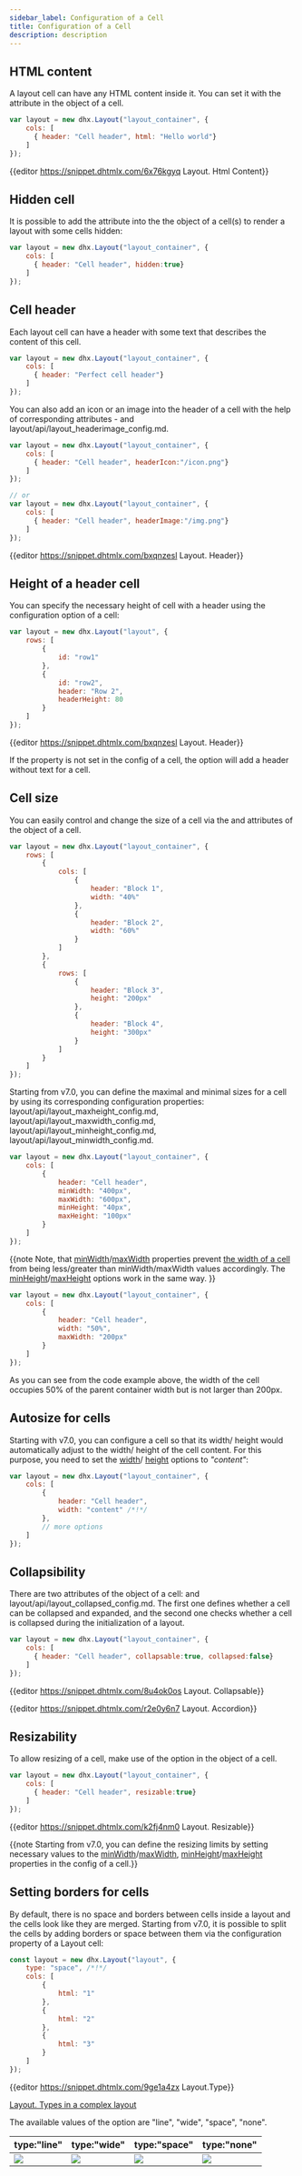 ```yaml
---
sidebar_label: Configuration of a Cell
title: Configuration of a Cell
description: description
---          
```




HTML content
----------------

A layout cell can have any HTML content inside it. You can set it with the [](layout/api/layout_html_config.md) attribute in the object of a cell.

~~~js
var layout = new dhx.Layout("layout_container", {
    cols: [
      { header: "Cell header", html: "Hello world"}
    ]
});
~~~

{{editor	https://snippet.dhtmlx.com/6x76kgyq	Layout. Html Content}}

Hidden cell
--------------

It is possible to add the [](layout/api/layout_hidden_config.md) attribute into the the object of a cell(s) to render a layout with some cells hidden:

~~~js
var layout = new dhx.Layout("layout_container", {
    cols: [
	  { header: "Cell header", hidden:true}
    ]
});
~~~

Cell header
---------------

Each layout cell can have a header with some text that describes the content of this cell.

~~~js
var layout = new dhx.Layout("layout_container", {
    cols: [
	  { header: "Perfect cell header"}
    ]
});
~~~

You can also add an icon or an image into the header of a cell with the help of corresponding attributes - [](layout/api/layout_headericon_config.md) and layout/api/layout_headerimage_config.md.

~~~js
var layout = new dhx.Layout("layout_container", {
    cols: [
	  { header: "Cell header", headerIcon:"/icon.png"}
    ]
});

// or
var layout = new dhx.Layout("layout_container", {
    cols: [
	  { header: "Cell header", headerImage:"/img.png"}
    ]
});
~~~

{{editor	https://snippet.dhtmlx.com/bxqnzesl	Layout. Header}}

Height of a header cell
---------------------------

You can specify the necessary height of cell with a header using the [](layout/api/layout_headerheight_config.md) configuration option of a cell:

~~~js
var layout = new dhx.Layout("layout", {
    rows: [
        {
            id: "row1"
        },
        {
            id: "row2",
            header: "Row 2",
            headerHeight: 80
        }
    ]
});
~~~

{{editor	https://snippet.dhtmlx.com/bxqnzesl	Layout. Header}}

If the [](layout/api/layout_header_config.md) property is not set in the config of a cell, the [](layout/api/layout_headerheight_config.md) option will add a header without text for a cell.


Cell size
------------

You can easily control and change the size of a cell via the [](layout/api/layout_width_config.md) and [](layout/api/layout_height_config.md) attributes of the object of a cell.

~~~js
var layout = new dhx.Layout("layout_container", {   
	rows: [
        {
            cols: [
                {
                    header: "Block 1",
                    width: "40%"                                
                },
                {
                    header: "Block 2",                  
                    width: "60%"
                }
            ]
        },
        {
            rows: [
                {
                    header: "Block 3",
                    height: "200px"                             
                },
                {
                    header: "Block 4",                              
                    height: "300px"
                }
            ]
        }
    ]
});
~~~

Starting from v7.0, you can define the maximal and minimal sizes for a cell by using its corresponding configuration properties: layout/api/layout_maxheight_config.md, layout/api/layout_maxwidth_config.md, layout/api/layout_minheight_config.md, layout/api/layout_minwidth_config.md.

~~~js
var layout = new dhx.Layout("layout_container", {
    cols: [
        { 
            header: "Cell header", 
            minWidth: "400px",
            maxWidth: "600px",
            minHeight: "40px",
            maxHeight: "100px"
        }
    ]
});
~~~

{{note Note, that [minWidth](layout/api/layout_minwidth_config.md)/[maxWidth](layout/api/layout_maxwidth_config.md) properties prevent [the width of a cell](layout/api/layout_width_config.md) from being less/greater than minWidth/maxWidth values accordingly. The [minHeight](layout/api/layout_minheight_config.md)/[maxHeight](layout/api/layout_maxheight_config.md) options work in the same way. }}

~~~js
var layout = new dhx.Layout("layout_container", {
    cols: [
        { 
            header: "Cell header", 
            width: "50%", 
            maxWidth: "200px" 
        }
    ]
});
~~~

As you can see from the code example above, the width of the cell occupies 50% of the parent container width but is not larger than 200px.

Autosize for cells
---------

Starting with v7.0, you can configure a cell so that its width/ height would automatically adjust to the width/ height of the cell content. For this purpose, you need to set the [width](layout/api/layout_width_config.md)/ [height](layout/api/layout_height_config.md) options to *"content"*:

~~~js
var layout = new dhx.Layout("layout_container", {
    cols: [
        { 
            header: "Cell header", 
            width: "content" /*!*/
        },
        // more options
    ]
});
~~~


Collapsibility
----------------

There are two attributes of the object of a cell: [](layout/api/layout_collapsable_config.md) and layout/api/layout_collapsed_config.md. The first one defines whether a cell can be collapsed and expanded, and the second one checks whether a cell is collapsed during
the initialization of a layout.

~~~js
var layout = new dhx.Layout("layout_container", {
    cols: [
      { header: "Cell header", collapsable:true, collapsed:false}
    ]
});
~~~

{{editor	https://snippet.dhtmlx.com/8u4ok0os	Layout. Collapsable}}

{{editor	https://snippet.dhtmlx.com/r2e0y6n7	Layout. Accordion}}

Resizability
------------

To allow resizing of a cell, make use of the [](layout/api/layout_resizable_config.md) option in the object of a cell. 

~~~js
var layout = new dhx.Layout("layout_container", {
    cols: [
      { header: "Cell header", resizable:true}
    ]
});
~~~

{{editor	https://snippet.dhtmlx.com/k2fj4nm0	Layout. Resizable}}

{{note Starting from v7.0, you can define the resizing limits by setting necessary values to the [minWidth](layout/api/layout_minwidth_config.md)/[maxWidth](layout/api/layout_maxwidth_config.md), [minHeight](layout/api/layout_minheight_config.md)/[maxHeight](layout/api/layout_maxheight_config.md) properties in the config of a cell.}}

Setting borders for cells
-----------------

By default, there is no space and borders between cells inside a layout and the cells look like they are merged. Starting from v7.0, it is possible to split the cells by adding borders or space between them via the [](layout/api/layout_type_config.md) configuration property of a Layout cell:

~~~js
const layout = new dhx.Layout("layout", {
    type: "space", /*!*/
    cols: [
        {
            html: "1"
        },
        {
            html: "2"
        },
        {
            html: "3"
        }
    ]
});
~~~

{{editor	https://snippet.dhtmlx.com/9ge1a4zx	Layout.Type}}

[Layout. Types in a complex layout](https://snippet.dhtmlx.com/w00fgl57)

The available values of the option are "line", "wide", "space", "none". 

| type:"line"                         | type:"wide"                         | type:"space"                         | type:"none"                               |
| ----------------------------------- | ----------------------------------- | ------------------------------------ | ----------------------------------------- |
| ![](../assets/layout/line_type.png) | ![](../assets/layout/wide_type.png) | ![](../assets/layout/space_type.png) | ![](../assets/layout/without_borders.png) |
